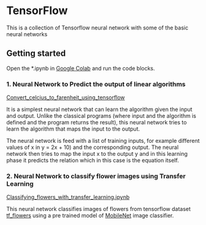 # TensorFlow

This is a collection of Tensorflow neural network with some of the basic neural networks

## Getting started

Open the *.ipynb in [Google Colab](https://colab.research.google.com/) and run the code blocks.

### 1. Neural Network to Predict the output of linear algorithms

[Convert_celcius_to_farenheit_using_tensorflow](code/Convert_celcius_to_farenheit_using_tensorflow.ipynb)

It is a simplest neural network that can learn the algorithm given the input and output.
Unlike the classical programs (where input and the algorithm is defined and the program returns the result), 
this neural network tries to learn the algorithm that maps the input to the output.

The neural network is feed with a list of training inputs, for example different values of x in y = 2x + 10) and the
corresponding output. The neural network then tries to map the input x to the output y and in this learning phase
it predicts the relation which in this case is the equation itself.


### 2. Neural Network to classify flower images using Transfer Learning

[Classifying_flowers_with_transfer_learning.ipynb](code/Classifying_flowers_with_transfer_learning.ipynb)

This neural network classifies images of flowers from 
tensorflow dataset [tf_flowers](https://www.tensorflow.org/datasets/datasets#tf_flower) using a pre trained model
of [MobileNet](https://tfhub.dev/google/tf2-preview/mobilenet_v2/feature_vector/2) image classifier.



